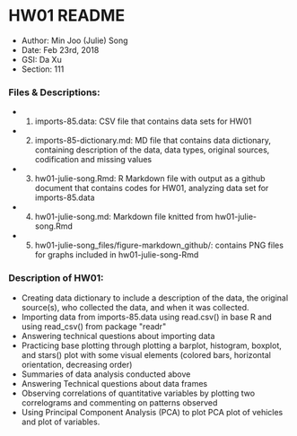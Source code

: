 # HW01 README

- Author: Min Joo (Julie) Song
- Date: Feb 23rd, 2018
- GSI: Da Xu
- Section: 111

### Files & Descriptions: 
- 1) imports-85.data: CSV file that contains data sets for HW01
- 2) imports-85-dictionary.md: MD file that contains data dictionary, containing description of the data, data types, original sources, codification and missing values
- 3) hw01-julie-song.Rmd: R Markdown file with output as a github document that contains codes for HW01, analyzing data set for imports-85.data
- 4) hw01-julie-song.md: Markdown file knitted from hw01-julie-song.Rmd
- 5) hw01-julie-song_files/figure-markdown_github/: contains PNG files for graphs included in hw01-julie-song-Rmd 

### Description of HW01: 
- Creating data dictionary to include a description of the data, the original source(s), who collected the data, and when it was collected.
- Importing data from imports-85.data using read.csv() in base R and using read_csv() from package "readr"
- Answering technical questions about importing data
- Practicing base plotting through plotting a barplot, histogram, boxplot, and stars() plot with some visual elements (colored bars, horizontal orientation, decreasing order)
- Summaries of data analysis conducted above
- Answering Technical questions about data frames
- Observing correlations of quantitative variables by plotting two correlograms and commenting on patterns observed
- Using Principal Component Analysis (PCA) to plot PCA plot of vehicles and plot of variables. 